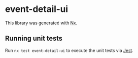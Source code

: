 # event-detail-ui

This library was generated with [Nx](https://nx.dev).

## Running unit tests

Run `nx test event-detail-ui` to execute the unit tests via [Jest](https://jestjs.io).
